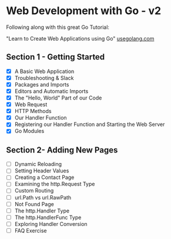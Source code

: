 # Web Development with Go - v2

Following along with this great Go Tutorial:

"Learn to Create Web Applications using Go"
[usegolang.com](usegolang.com)

## Section 1 - Getting Started

- [x] A Basic Web Application
- [x] Troubleshooting & Slack
- [x] Packages and Imports
- [x] Editors and Automatic Imports
- [x] The "Hello, World" Part of our Code
- [x] Web Request
- [x] HTTP Methods
- [x] Our Handler Function
- [x] Registering our Handler Function and Starting the Web Server
- [x] Go Modules

## Section 2- Adding New Pages

- [ ] Dynamic Reloading
- [ ] Setting Header Values
- [ ] Creating a Contact Page
- [ ] Examining the http.Request Type
- [ ] Custom Routing
- [ ] url.Path vs url.RawPath
- [ ] Not Found Page
- [ ] The http.Handler Type
- [ ] The http.HandlerFunc Type
- [ ] Exploring Handler Conversion
- [ ] FAQ Exercise
